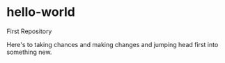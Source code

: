 # hello-world
First Repository

Here's to taking chances and making changes and jumping head first into something new.
